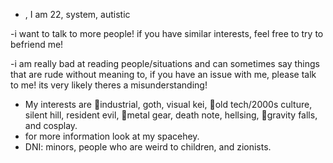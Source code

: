 - , I am 22, system, autistic

-i want to talk to more people! if you have similar interests, feel free to try to befriend me!

-i am really bad at reading people/situations and can sometimes say things that are rude without meaning to, if you have an issue with me, please talk to me! its very likely theres a misunderstanding!

- My interests are 🤍industrial, goth, visual kei, 🤍old tech/2000s culture, silent hill, resident evil, 🤍metal gear, death note, hellsing, 🤍gravity falls, and cosplay.
- for more information look at my spacehey. 
- DNI: minors, people who are weird to children, and zionists.
  

<!---
industrialgoth/industrialgoth is a ✨ special ✨ repository because its `README.md` (this file) appears on your GitHub profile.
You can click the Preview link to take a look at your changes.
--->
